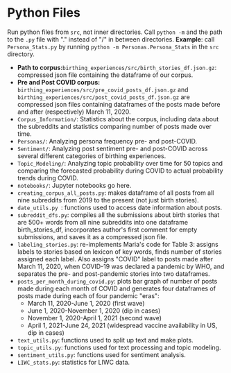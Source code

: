 # Python Files

Run python files from `src`, not inner directories. Call `python -m` and the path to the `.py` file with "." instead of "/" in between directories.
**Example**: call `Persona_Stats.py` by running `python -m Personas.Persona_Stats` in the `src` directory.

- **Path to corpus:**`birthing_experiences/src/birth_stories_df.json.gz`: compressed json file containing the dataframe of our corpus.
- **Pre and Post COVID corpus:** `birthing_experiences/src/pre_covid_posts_df.json.gz` and `birthing_experiences/src/post_covid_posts_df.json.gz` are compressed json files containing dataframes of the posts made before and after (respectively) March 11, 2020.
- `Corpus_Information/`: Statistics about the corpus, including data about the subreddits and statistics comparing number of posts made over time.
- `Personas/`: Analyzing persona frequency pre- and post-COVID.
- `Sentiment/`: Analyzing post sentiment pre- and post-COVID across several different categories of birthing experiences.
- `Topic_Modeling/`: Analyzing topic probability over time for 50 topics and comparing the forecasted probability during COVID to actual probability trends during COVID.
- `notebooks/`: Jupyter notebooks go here.
- `creating_corpus_all_posts.py`: makes dataframe of all posts from all nine subreddits from 2019 to the present (not just birth stories).
- `date_utils.py `: functions used to access date information about posts.
- `subreddit_dfs.py`: compiles all the submissions about birth stories that are 500+ words from all nine subreddits into one dataframe birth_stories_df, incorporates author's first comment for empty submissions, and saves it as a compressed json file.
- `labeling_stories.py`: re-implements Maria's code for Table 3: assigns labels to stories based on lexicon of key words, finds number of stories assigned each label. Also assigns "COVID" label to posts made after March 11, 2020, when COVID-19 was declared a pandemic by WHO, and separates the pre- and post-pandemic stories into two dataframes.
- `posts_per_month_during_covid.py`: plots bar graph of number of posts made during each month of COVID and generates four dataframes of posts made during each of four pandemic "eras":
  -   March 11, 2020-June 1, 2020 (first wave)
  -   June 1, 2020-November 1, 2020 (dip in cases)
  -   November 1, 2020-April 1, 2021 (second wave)
  -   April 1, 2021-June 24, 2021 (widespread vaccine availability in US, dip in cases)
- `text_utils.py`: functions used to split up text and make plots.
- `topic_utils.py`: functions used for text processing and topic modeling.
- `sentiment_utils.py`: functions used for sentiment analysis.
- `LIWC_stats.py`: statistics for LIWC data.
